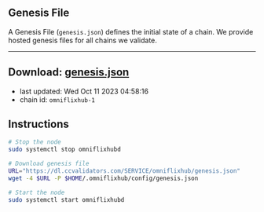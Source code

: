 ## Genesis File
A Genesis File (`genesis.json`) defines the initial state of a chain. We provide hosted genesis files for all chains we validate.

---
**Download: [genesis.json](https://dl.ccvalidators.com/SERVICE/omniflixhub/genesis.json)**
---

- last updated: Wed Oct 11 2023 04:58:16
- chain id: `omniflixhub-1`

## Instructions
```sh
# Stop the node
sudo systemctl stop omniflixhubd

# Download genesis file
URL="https://dl.ccvalidators.com/SERVICE/omniflixhub/genesis.json"
wget -4 $URL -P $HOME/.omniflixhub/config/genesis.json

# Start the node
sudo systemctl start omniflixhubd
```
